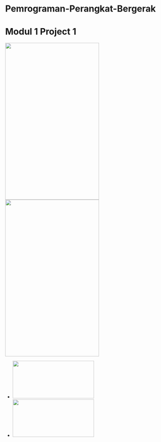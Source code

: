 # Pemrograman-Perangkat-Bergerak

# Modul 1 Project 1
<img src="https://user-images.githubusercontent.com/54885169/68455319-a8fa9600-022d-11ea-86ca-ffc19964a7f2.png" width="300" height="500" >
<img src="https://user-images.githubusercontent.com/54885169/68455319-a8fa9600-022d-11ea-86ca-ffc19964a7f2.png" width="300" height="500" >
<ul>
    <li>
       <img src="https://user-images.githubusercontent.com/54885169/68455319-a8fa9600-022d-11ea-86ca-ffc19964a7f2.png" width="260" height="120">                    
    </li>
    <li>
       <img src="https://user-images.githubusercontent.com/54885169/68455319-a8fa9600-022d-11ea-86ca-ffc19964a7f2.png" width="260" height="120">                    
    </li>
    <div class="clear"></div>     
 </ul>                                                                                                                
